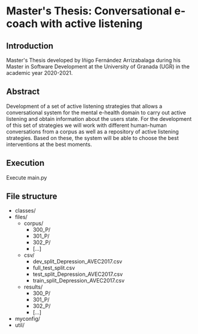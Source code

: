 # Master's Thesis: Conversational e-coach with active listening

## Introduction
Master's Thesis developed by Iñigo Fernández Arrizabalaga during his Master in Software Development at the University of Granada (UGR) in the academic year 2020-2021.

## Abstract
Development of a set of active listening strategies that allows a conversational
system for the mental e-health domain to carry out active listening
and obtain information about the users state. For the development of this
set of strategies we will work with different human-human conversations
from a corpus as well as a repository of active listening strategies. Based on
these, the system will be able to choose the best interventions at the best
moments.

## Execution 

Execute main.py

## File structure

* classes/
* files/
    * corpus/
        * 300_P/
        * 301_P/
        * 302_P/
        * [...]
    * csv/
        * dev_split_Depression_AVEC2017.csv
        * full_test_split.csv
        * test_split_Depression_AVEC2017.csv
        * train_split_Depression_AVEC2017.csv
    * results/
        * 300_P/
        * 301_P/
        * 302_P/
        * [...]
* myconfig/
* util/


